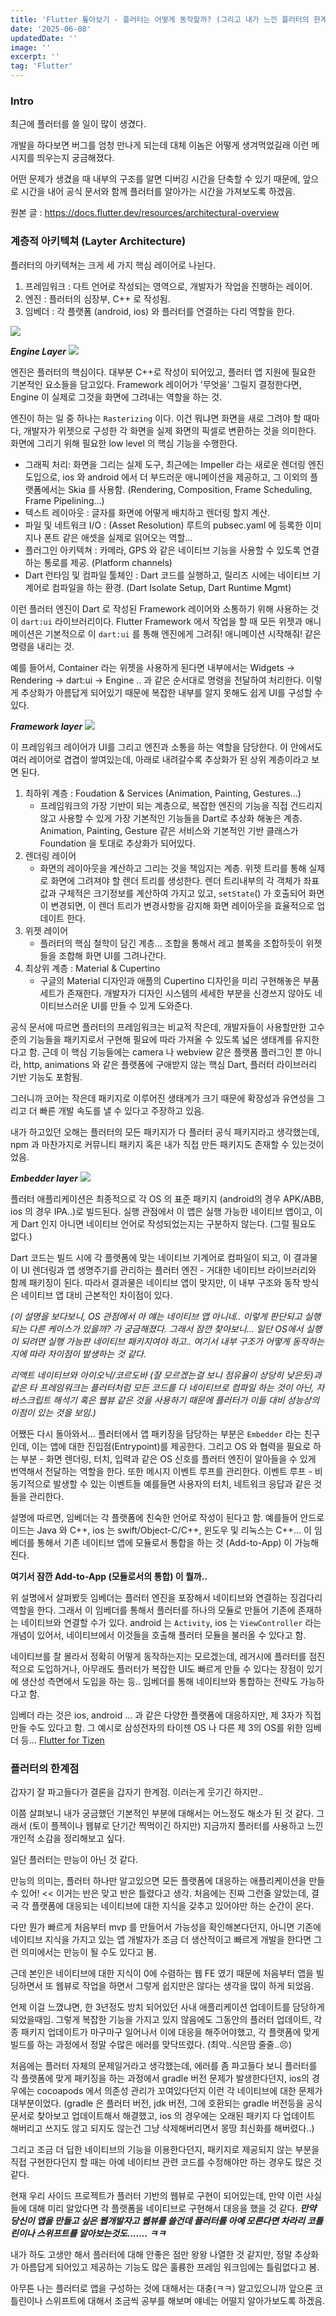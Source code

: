 ```yaml
---
title: 'Flutter 톺아보기 - 플러터는 어떻게 동작할까? (그리고 내가 느낀 플러터의 한계점...)'
date: '2025-06-08'
updatedDate: ''
image: ''
excerpt: ''
tag: 'Flutter'
---
```


### **Intro**

최근에 플러터를 쓸 일이 많이 생겼다.

개발을 하다보면 버그를 엄청 만나게 되는데 대체 이놈은 어떻게 생겨먹었길래 이런 메시지를 띄우는지 궁금해졌다.

어떤 문제가 생겼을 때 내부의 구조를 알면 디버깅 시간을 단축할 수 있기 때문에, 앞으로 시간을 내어 공식 문서와 함께 플러터를 알아가는 시간을 가져보도록 하겠음.

원본 글 : https://docs.flutter.dev/resources/architectural-overview

### **계층적 아키텍쳐 (Layter Architecture)**

플러터의 아키텍쳐는 크게 세 가지 핵심 레이어로 나뉜다.

1. 프레임워크 : 다트 언어로 작성되는 영역으로, 개발자가 작업을 진행하는 레이어.
2. 엔진 : 플러터의 심장부, C++ 로 작성됨.
3. 임베더 : 각 플랫폼 (android, ios) 와 플러터를 연결하는 다리 역할을 한다.

![](https://i.imgur.com/9E1IYwr.png)

**_Engine Layer_**
![](https://i.imgur.com/wvPbwAU.png)

엔진은 플러터의 핵심이다. 대부분 C++로 작성이 되어있고, 플러터 앱 지원에 필요한 기본적인 요소들을 담고있다. Framework 레이어가 '무엇을' 그릴지 결정한다면, Engine 이 실제로 그것을 화면에 그려내는 역할을 하는 것.

엔진이 하는 일 중 하나는 `Rasterizing` 이다. 이건 뭐냐면 화면을 새로 그려야 할 때마다, 개발자가 위젯으로 구성한 각 화면을 실제 화면의 픽셀로 변환하는 것을 의미한다. 화면에 그리기 위해 필요한 low level 의 핵심 기능을 수행한다.

- 그래픽 처리: 화면을 그리는 실제 도구, 최근에는 Impeller 라는 새로운 렌더링 엔진 도입으로, ios 와 android 에서 더 부드러운 애니메이션을 제공하고, 그 이외의 플랫폼에서는 Skia 를 사용함. (Rendering, Composition, Frame Scheduling, Frame Pipelining...)
- 텍스트 레이아웃 : 글자를 화면에 어떻게 배치하고 렌더링 할지 계산.
- 파일 및 네트워크 I/O : (Asset Resolution) 루트의 pubsec.yaml 에 등록한 이미지나 폰트 같은 애셋을 실제로 읽어오는 역할...
- 플러그인 아키텍쳐 : 카메라, GPS 와 같은 네이티브 기능을 사용할 수 있도록 연결하는 통로를 제공. (Platform channels)
- Dart 런타임 및 컴파일 툴체인 : Dart 코드를 실행하고, 릴리즈 시에는 네이티브 기계어로 컴파일을 하는 환경. (Dart Isolate Setup, Dart Runtime Mgmt)

이런 플러터 엔진이 Dart 로 작성된 Framework 레이어와 소통하기 위해 사용하는 것이 `dart:ui` 라이브러리이다. Flutter Framework 에서 작업을 할 때 모든 위젯과 애니메이션은 기본적으로 이 `dart:ui` 를 통해 엔진에게 그려줘! 애니메이션 시작해줘! 같은 명령을 내리는 것.

예를 들어서, Container 라는 위젯을 사용하게 된다면 내부에서는 Widgets -> Rendering -> dart:ui -> Engine .. 과 같은 순서대로 명령을 전달하여 처리한다. 이렇게 추상화가 아름답게 되어있기 때문에 복잡한 내부를 알지 못해도 쉽게 UI를 구성할 수 있다.

**_Framework layer_**
![](https://i.imgur.com/uKycStn.png)

이 프레임워크 레이어가 UI를 그리고 엔진과 소통을 하는 역할을 담당한다. 이 안에서도 여러 레이어로 겹겹이 쌓여있는데, 아래로 내려갈수록 추상화가 된 상위 계층이라고 보면 된다.

1. 최하위 계층 : Foudation & Services (Animation, Painting, Gestures...)
   - 프레임워크의 가장 기반이 되는 계층으로, 복잡한 엔진의 기능을 직접 건드리지 않고 사용할 수 있게 가장 기본적인 기능들을 Dart로 추상화 해놓은 계층. Animation, Painting, Gesture 같은 서비스와 기본적인 기반 클래스가 Foundation 을 토대로 추상화가 되어있다.
2. 렌더링 레이어
   - 화면의 레이아웃을 계산하고 그리는 것을 책임지는 계층. 위젯 트리를 통해 실제로 화면에 그려져야 할 렌더 트리를 생성한다. 렌더 트리내부의 각 객체가 좌표값과 구체적은 크기정보를 계산하여 가지고 있고, `setState`() 가 호출되어 화면이 변경되면, 이 렌더 트리가 변경사항을 감지해 화면 레이아웃을 효율적으로 업데이트 한다.
3. 위젯 레이어
   - 플러터의 핵심 철학이 담긴 계층... 조합을 통해서 레고 블록을 조합하듯이 위젯들을 조합해 화면 UI를 그려나간다.
4. 최상위 계층 : Material & Cupertino
   - 구글의 Material 디자인과 애플의 Cupertino 디자인을 미리 구현해놓은 부품 세트가 존재한다. 개발자가 디자인 시스템의 세세한 부분을 신경쓰지 않아도 네이티브스러운 UI를 만들 수 있게 도와준다.

공식 문서에 따르면 플러터의 프레임워크는 비교적 작은데, 개발자들이 사용할만한 고수준의 기능들을 패키지로서 구현해 필요에 따라 가져올 수 있도록 넓은 생태계를 유지한다고 함. 근데 이 핵심 기능들에는 camera 나 webview 같은 플랫폼 플러그인 뿐 아니라, http, animations 와 같은 플랫폼에 구애받지 않는 핵심 Dart, 플러터 라이브러리 기반 기능도 포함됨.

그러니까 코어는 작은데 패키지로 이루어진 생태계가 크기 때문에 확장성과 유연성을 그리고 더 빠른 개발 속도를 낼 수 있다고 주장하고 있음.

내가 하고있던 오해는 플러터의 모든 패키지가 다 플러터 공식 패키지라고 생각했는데, npm 과 마찬가지로 커뮤니티 패키지 혹은 내가 직접 만든 패키지도 존재할 수 있는것이었음.

**_Embedder layer_**
![](https://i.imgur.com/g9z4jM7.png)

플러터 애플리케이션은 최종적으로 각 OS 의 표준 패키지 (android의 경우 APK/ABB, ios 의 경우 IPA..)로 빌드된다. 실행 관점에서 이 앱은 실행 가능한 네이티브 앱이고, 이게 Dart 인지 아니면 네이티브 언어로 작성되었는지는 구분하지 않는다. (그럴 필요도 없다.)

Dart 코드는 빌드 시에 각 플랫폼에 맞는 네이티브 기계어로 컴파일이 되고, 이 결과물이 UI 렌더링과 앱 생명주기를 관리하는 플러터 엔진 - 거대한 네이티브 라이브러리와 함께 패키징이 된다. 따라서 결과물은 네이티브 앱이 맞지만, 이 내부 구조와 동작 방식은 네이티브 앱 대비 근본적인 차이점이 있다.

_*(이 설명을 보다보니, OS 관점에서 아 얘는 네이티브 앱 아니네.. 이렇게 판단되고 실행되는 다른 케이스가 있을까? 가 궁금해졌다. 그래서 잠깐 찾아보니... 일단 OS에서 실행이 되려면 실행 가능판 네이티브 패키지여야 하고.. 여기서 내부 구조가 어떻게 동작하는지에 따라 차이점이 발생하는 것 같다.*_

_*리액트 네이티브와 아이오닉/코르도바 (잘 모르겠는걸 보니 점유율이 상당히 낮은듯)과 같은 타 프레임워크는 플러터처럼 모든 코드를 다 네이티브로 컴파일 하는 것이 아닌, 자바스크립트 해석기 혹은 웹뷰 같은 것을 사용하기 때문에 플러터가 이들 대비 성능상의 이점이 있는 것을 보임.)*_

어쨌든 다시 돌아와서... 플러터에서 앱 패키징을 담당하는 부분은 `Embedder` 라는 친구인데, 이는 앱에 대한 진입점(Entrypoint)를 제공한다. 그리고 OS 와 협력을 필요로 하는 부분 - 화면 렌더링, 터치, 입력과 같은 OS 신호를 플러터 엔진이 알아들을 수 있게 번역해서 전달하는 역할을 한다. 또한 메시지 이벤트 루프를 관리한다. 이벤트 루프 - 비동기적으로 발생할 수 있는 이벤트들 예를들면 사용자의 터치, 네트워크 응답과 같은 것들을 관리한다.

설명에 따르면, 임베더는 각 플랫폼에 친숙한 언어로 작성이 된다고 함. 예를들어 안드로이드는 Java 와 C++, ios 는 swift/Object-C/C++, 윈도우 및 리눅스는 C++... 이 임베더를 통해서 기존 네이티브 앱에 모듈로서 통합을 하는 것 (Add-to-App) 이 가능해진다.

**여기서 잠깐 Add-to-App (모듈로서의 통합) 이 뭘까..**

위 설명에서 살펴봤듯 임베더는 플러터 엔진을 포장해서 네이티브와 연결하는 징검다리 역할을 한다. 그래서 이 임베더를 통해서 플러터를 하나의 모듈로 만들어 기존에 존재하는 네이티브와 연결할 수가 있다. android 는 `Activity`, ios 는 `ViewController` 라는 개념이 있어서, 네이티브에서 이것들을 호출해 플러터 모듈을 불러올 수 있다고 함.

네이티브를 잘 몰라서 정확히 어떻게 동작하는지는 모르겠는데, 레거시에 플러터를 점진적으로 도입하거나, 아무래도 플러터가 복잡한 UI도 빠르게 만들 수 있다는 장점이 있기에 생산성 측면에서 도입을 하는 등.. 임베더를 통해 네이티브와 통합하는 전략도 가능하다고 함.

임베더 라는 것은 ios, android ... 과 같은 다양한 플랫폼에 대응하지만, 제 3자가 직접 만들 수도 있다고 함. 그 예시로 삼성전자의 타이젠 OS 나 다른 제 3의 OS를 위한 임베더 등... [Flutter for Tizen](https://developer.samsung.com/smarttv/develop/native/flutter.html)

### **플러터의 한계점**

갑자기 잘 파고들다가 결론을 갑자기 한계점. 이러는게 웃기긴 하지만..

이쯤 살펴보니 내가 궁금했던 기본적인 부분에 대해서는 어느정도 해소가 된 것 같다.
그래서 (토이 플젝이나 웹뷰로 단기간 찍먹이긴 하지만) 지금까지 플러터를 사용하고 느낀 개인적 소감을 정리해보고 싶다.

일단 플러터는 만능이 아닌 것 같다.

만능의 의미는, 플러터 하나만 알고있으면 모든 플랫폼에 대응하는 애플리케이션을 만들 수 있어! << 이거는 반은 맞고 반은 틀렸다고 생각. 처음에는 진짜 그런줄 알았는데, 결국 각 플랫폼에 대응되는 네이티브에 대한 지식을 갖추고 있어야만 하는 순간이 온다.

다만 뭔가 빠르게 처음부터 mvp 를 만들어서 가능성을 확인해본다던지, 아니면 기존에 네이티브 지식을 가지고 있는 앱 개발자가 조금 더 생산적이고 빠르게 개발을 한다면 그런 의미에서는 만능이 될 수도 있다고 봄.

근데 본인은 네이티브에 대한 지식이 0에 수렴하는 웹 FE 였기 때문에 처음부터 앱을 빌딩하면서 또 웹뷰로 작업을 하면서 그렇게 쉽지만은 않다는 생각을 많이 하게 되었음.

언제 이걸 느꼈냐면, 한 3년정도 방치 되어있던 사내 애플리케이션 업데이트를 담당하게 되었을때임. 그렇게 복잡한 기능을 가지고 있지 않음에도 그동안의 플러터 업데이트, 각종 패키지 업데이트가 마구마구 일어나서 이에 대응을 해주어야했고, 각 플랫폼에 맞게 빌드를 하는 과정에서 정말 수많은 에러를 맞닥뜨렸다. (최악..식은땀 줄줄..😣)

처음에는 플러터 자체의 문제일거라고 생각했는데, 에러를 좀 파고들다 보니 플러터를 각 플랫폼에 맞게 패키징을 하는 과정에서 gradle 버전 문제가 발생한다던지, ios의 경우에는 cocoapods 에서 의존성 관리가 꼬여있다던지 이런 각 네이티브에 대한 문제가 대부분이었다. (gradle 은 플러터 버전, jdk 버전, 그에 호환되는 gradle 버전등을 공식문서로 찾아보고 업데이트해서 해결했고, ios 의 경우에는 오래된 패키지 다 업데이트 해버리고 쓰지도 않고 되지도 않는건 그냥 삭제해버리면서 몽땅 최신화를 해버렸다..)

그리고 조금 더 딥한 네이티브의 기능을 이용한다던지, 패키지로 제공되지 않는 부분을 직접 구현한다던지 할 때는 아예 네이티브 관련 코드를 수정해야만 하는 경우도 많은 것 같다.

현재 우리 사이드 프로젝트가 플러터 기반의 웹뷰로 구현이 되어있는데, 만약 이런 사실들에 대해 미리 알았다면 각 플랫폼을 네이티브로 구현해서 대응을 했을 것 같다. **_만약 당신이 앱을 만들고 싶은 웹개발자고 웹뷰를 쓸건데 플러터를 아예 모른다면 차라리 코틀린이나 스위프트를 알아보는것도....... ㅋㅋ_**

내가 하도 고생만 해서 플러터에 대해 안좋은 점만 왕왕 나열한 것 같지만, 정말 추상화가 아름답게 되어있고 제공하는 기능도 많은 훌륭한 프레임 워크임에는 틀림없다고 봄.

아무튼 나는 플러터로 앱을 구성하는 것에 대해서는 대충(ㅋㅋ) 알고있으니까 앞으론 코틀린이나 스위프트에 대해서 조금씩 공부를 해보며 얘네는 어떨지 알아가보도록 하겠음.
